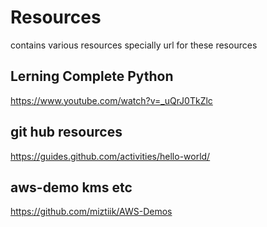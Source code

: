 # Resources
contains various resources specially url for these resources
## Lerning Complete Python 
https://www.youtube.com/watch?v=_uQrJ0TkZlc

## git hub resources
https://guides.github.com/activities/hello-world/


## aws-demo kms etc
https://github.com/miztiik/AWS-Demos
